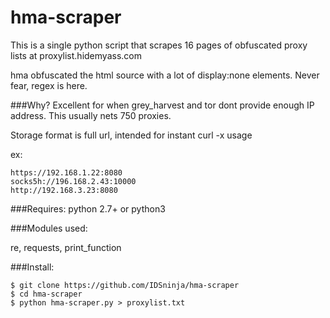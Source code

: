 # hma-scraper
This is a single python script that scrapes 16 pages of obfuscated proxy lists at proxylist.hidemyass.com

hma obfuscated the html source with a lot of display:none elements. Never fear, regex is here.

###Why?
Excellent for when grey_harvest and tor dont provide enough IP address. This usually nets 750 proxies.

Storage format is full url, intended for instant curl -x usage

ex:
```
https://192.168.1.22:8080
socks5h://196.168.2.43:10000
http://192.168.3.23:8080
```

###Requires:
python 2.7+ or python3

###Modules used:

re, requests, print_function

###Install:
```
$ git clone https://github.com/IDSninja/hma-scraper
$ cd hma-scraper
$ python hma-scraper.py > proxylist.txt
```
